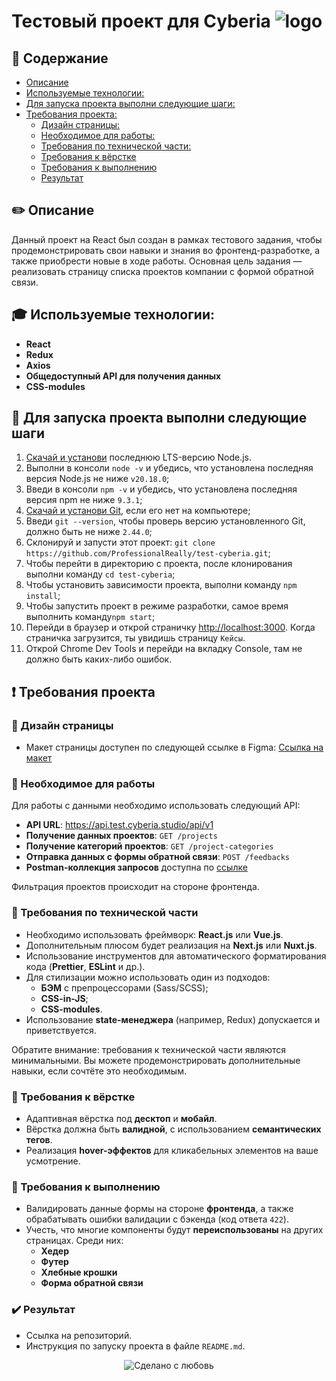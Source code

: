# Тестовый проект для Cyberia ![logo](https://github.com/user-attachments/assets/e2568539-2e45-414b-9b5d-c406116cc8e4)


## 📜 Содержание
-   [Описание](#-описание)
-   [Используемые технологии:](##используемые-технологии:)
-   [Для запуска проекта выполни следующие шаги:](##для-запуска-проекта-выполни-следующие-шаги:)
-   [Требования проекта:](##требования-проекта:)
    -    [Дизайн страницы:](###дизайн-страницы:)
    -    [Необходимое для работы:](###необходимое-для-работы:)
    -    [Требования по технической части:](###требования-по-технической-части:)
    -    [Требования к вёрстке](###требования-к-вёрстке)
    -    [Требования к выполнению](###требования-к-выполнению)
    -    [Результат](###результат)

## ✏️ Описание

Данный проект на React был создан в рамках тестового задания, чтобы продемонстрировать свои навыки и знания
во фронтенд-разработке, а также приобрести новые в ходе работы. Основная цель задания —
реализовать страницу списка проектов компании с формой обратной связи.

## 🎓 Используемые технологии:
-   **React**
-   **Redux**
-   **Axios**
-   **Общедоступный API для получения данных**
-   **CSS-modules**

## 🚀 Для запуска проекта выполни следующие шаги

1. [Скачай и установи](https://nodejs.org/en/) последнюю LTS-версию Node.js.
2. Выполни в консоли `node -v` и убедись, что установлена последняя версия Node.js не ниже `v20.18.0`;
3. Введи в консоли `npm -v` и убедись, что установлена последняя версия npm не ниже `9.3.1`;
4. [Скачай и установи Git](https://git-scm.com/downloads), если его нет на компьютере;
5. Введи `git --version`, чтобы проверь версию установленного Git, должно быть не ниже `2.44.0`;
6. Склонируй и запусти этот проект: `git clone https://github.com/ProfessionalReally/test-cyberia.git`;
7. Чтобы перейти в директорию с проекта, после клонирования выполни команду `cd test-cyberia`;
8. Чтобы установить зависимости проекта, выполни команду `npm install`;
9. Чтобы запустить проект в режиме разработки, самое время выполнить команду`npm start`;
10. Перейди в браузер и открой страничку [http://localhost:3000](http://localhost:3000/). Когда страничка загрузится, ты увидишь страницу `Кейсы`.
11. Открой Chrome Dev Tools и перейди на вкладку Console, там не должно быть каких-либо ошибок.

## ❗ Требования проекта

### 📌 Дизайн страницы
-   Макет страницы доступен по следующей ссылке в Figma: [Ссылка на макет](https://www.figma.com/file/6VPDtBvcMYrqqhvwZ0GIPV/%D0%A2%D0%B5%D1%81%D1%82%D0%BE%D0%B2%D0%BE%D0%B5-%D0%B4%D0%BB%D1%8F-%D1%84%D1%80%D0%BE%D0%BD%D1%82%D0%B5%D0%BD%D0%B4%D0%B5%D1%80%D0%BE%D0%B2?type=design&node-id=1-113&mode=design&t=XNb7CUpvm3z6v2rs-0)

### 📌 Необходимое для работы

Для работы с данными необходимо использовать следующий API:

- **API URL**: https://api.test.cyberia.studio/api/v1
- **Получение данных проектов**: `GET /projects`
- **Получение категорий проектов**: `GET /project-categories`
- **Отправка данных с формы обратной связи**: `POST /feedbacks`
- **Postman-коллекция запросов** доступна по [ссылке](https://disk.yandex.ru/d/fMBtqZhTlUhIhA)

Фильтрация проектов происходит на стороне фронтенда.

### 📌 Требования по технической части

- Необходимо использовать фреймворк: **React.js** или **Vue.js**.
- Дополнительным плюсом будет реализация на **Next.js** или **Nuxt.js**.
- Использование инструментов для автоматического форматирования кода (**Prettier**, **ESLint** и др.).
- Для стилизации можно использовать один из подходов:
    - **БЭМ** с препроцессорами (Sass/SCSS);
    - **CSS-in-JS**;
    - **CSS-modules**.
- Использование **state-менеджера** (например, Redux) допускается и приветствуется.

Обратите внимание: требования к технической части являются минимальными. Вы можете продемонстрировать дополнительные навыки, если сочтёте это необходимым.

### 📌 Требования к вёрстке

- Адаптивная вёрстка под **десктоп** и **мобайл**.
- Вёрстка должна быть **валидной**, с использованием **семантических тегов**.
- Реализация **hover-эффектов** для кликабельных элементов на ваше усмотрение.

### 📌 Требования к выполнению

- Валидировать данные формы на стороне **фронтенда**, а также обрабатывать ошибки валидации с бэкенда (код ответа `422`).
- Учесть, что многие компоненты будут **переиспользованы** на других страницах. Среди них:
    - **Хедер**
    - **Футер**
    - **Хлебные крошки**
    - **Форма обратной связи**

### ✔️ Результат

- Ссылка на репозиторий.
- Инструкция по запуску проекта в файле `README.md`.

<div align="center">
  <!-- Сделано с любовь -->
    <img src="https://img.shields.io/badge/%D0%A1%D0%B4%D0%B5%D0%BB%D0%B0%D0%BD%D0%BE%20%D1%81-%F0%9F%96%A4-red.svg?longCache=true&style=for-the-badge&colorA=000&colorB=fedcba"
      alt="Сделано с любовь" />
</div>
